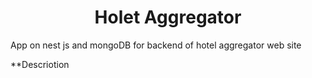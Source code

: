 <h1 align="center">Holet Aggregator</h1>
App on nest js and mongoDB for backend of hotel aggregator web site
  
**Descriotion

